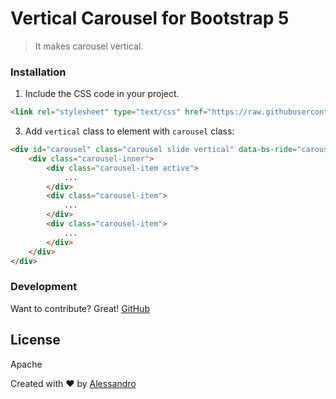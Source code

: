 # Vertical Carousel for Bootstrap 5

> It makes carousel vertical.

### Installation

1. Include the CSS code in your project.

```html
<link rel="stylesheet" type="text/css" href="https://raw.githubusercontent.com/alessandrobattaglia/vertical-carousel/master/v1/vertical-carousel.css"/>
```

3. Add `vertical` class to element with `carousel` class:

```html
<div id="carousel" class="carousel slide vertical" data-bs-ride="carousel">
    <div class="carousel-inner">
        <div class="carousel-item active">
            ...
        </div>
        <div class="carousel-item">
            ...
        </div>
        <div class="carousel-item">
            ...
        </div>
    </div>
</div>
```

### Development

Want to contribute? Great! [GitHub](https://github.com/alessandrobattaglia/vertical-carousel)

License
----
Apache

Created with ♥ by [Alessandro](https://github.com/alessandrobattaglia)